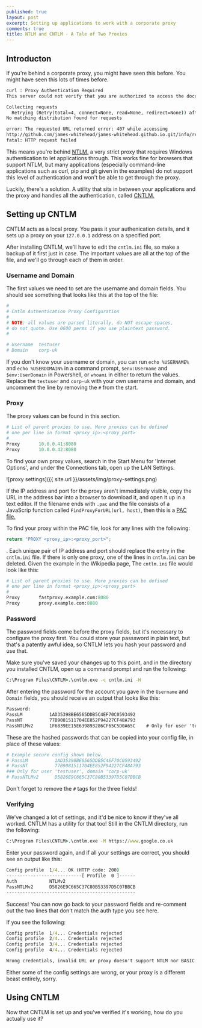 ```yaml
---
published: true
layout: post
excerpt: Setting up applications to work with a corporate proxy
comments: true
title: NTLM and CNTLM - A Tale of Two Proxies
---
```

## Introducton

If you're behind a corporate proxy, you might have seen this before. You might have seen this lots of times before.

```cmd
curl : Proxy Authentication Required
This server could not verify that you are authorized to access the document requested. Either you supplied the wrong credentials (e.g., bad password), or your browser doesn't understand how to supply the credentials required.
```

```cmd
Collecting requests
  Retrying (Retry(total=4, connect=None, read=None, redirect=None)) after connection broken by 'ConnectTimeoutError(<pip._vendor.requests.packages.urllib3.connection.VerifiedHTTPSConnection object at 0x0000023873264B70>, 'Connection to pypi.python.org timed out. (connect timeout=15)')'
No matching distribution found for requests
```

```cmd
error: The requested URL returned error: 407 while accessing
http://github.com/james-whitehead/james-whitehead.github.io.git/info/refs
fatal: HTTP request failed
```

This means you're behind [NTLM,](https://en.wikipedia.org/wiki/NT_LAN_Manager) a very strict proxy that requires Windows authentication to let applications through. This works fine for browsers that support NTLM, but many applications (especially command-line applications such as curl, pip and git given in the examples) do not support this level of authentication and won't be able to get through the proxy.

Luckily, there's a solution. A utility that sits in between your applications and the proxy and handles all the authentication, called [CNTLM.](http://cntlm.sourceforge.net/)

## Setting up CNTLM

CNTLM acts as a local proxy. You pass it your authenication details, and it sets up a proxy on your `127.0.0.1` address on a specified port.

After installing CNTLM, we'll have to edit the `cntlm.ini` file, so make a backup of it first just in case. The important values are all at the top of the file, and we'll go through each of them in order.

### Username and Domain

The first values we need to set are the username and domain fields. You should see something that looks like this at the top of the file:

```python
#
# Cntlm Authentication Proxy Configuration
#
# NOTE: all values are parsed literally, do NOT escape spaces,
# do not quote. Use 0600 perms if you use plaintext password.
#

# Username	testuser
# Domain	corp-uk
```

If you don't know your username or domain, you can run `echo %USERNAME%` and `echo %USERDOMAIN%` in a command prompt, `$env:Username` and `$env:UserDomain` in Powershell, or `whoami` in either to return the values. Replace the `testuser` and `corp-uk` with your own username and domain, and uncomment the line by removing the `#` from the start.

### Proxy

The proxy values can be found in this section.

```python
# List of parent proxies to use. More proxies can be defined
# one per line in format <proxy_ip>:<proxy_port>
#
Proxy		10.0.0.41:8080
Proxy		10.0.0.42:8080
```

To find your own proxy values, search in the Start Menu for 'Internet Options', and under the Connections tab, open up the LAN Settings.

![proxy settings]({{ site.url }}/assets/img/proxy-settings.png)

If the IP address and port for the proxy aren't immediately visible, copy the URL in the address bar into a browser to download it, and open it up in a text editor. If the filename ends with `.pac` and the file consists of a JavaScrip function called `FindProxyForURL(url, host)`, then this is a [PAC file.](https://en.wikipedia.org/wiki/Proxy_auto-config)

To find your proxy within the PAC file, look for any lines with the following:

```javascript
return "PROXY <proxy_ip>:<proxy_port>";
```

. Each unique pair of IP address and port should replace the entry in the `cntlm.ini` file. If there is only one proxy, one of the lines in `cntlm.ini` can be deleted. Given the example in the Wikipedia page, The `cntlm.ini` file would look like this:

```python
# List of parent proxies to use. More proxies can be defined
# one per line in format <proxy_ip>:<proxy_port>
#
Proxy		fastproxy.example.com:8080
Proxy		proxy.example.com:8080
```

### Password

The password fields come before the proxy fields, but it's necessary to configure the proxy first. You could store your passsword in plain text, but that's a patently awful idea, so CNTLM lets you hash your password and use that.

Make sure you've saved your changes up to this point, and in the directory you installed CNTLM, open up a command prompt and run the following:

```cmd
C:\Program Files\CNTLM>.\cntlm.exe -c cntlm.ini -H
```

After entering the password for the account you gave in the `Username` and `Domain` fields, you should receive an output that looks like this:

```cmd
Password:
PassLM          1AD35398BE6565DDB5C4EF70C0593492
PassNT          77B9081511704EE852F94227CF48A793
PassNTLMv2      1F6839EE15E639893286CF65C5D0A65C    # Only for user 'testuser', domain 'corp-uk'
```

These are the hashed passwords that can be copied into your config file, in place of these values:

```python
# Example secure config shown below.
# PassLM          1AD35398BE6565DDB5C4EF70C0593492
# PassNT          77B9081511704EE852F94227CF48A793
### Only for user 'testuser', domain 'corp-uk'
# PassNTLMv2      D5826E9C665C37C80B53397D5C07BBCB
```

Don't forget to remove the `#` tags for the three fields!

### Verifying

We've changed a lot of settings, and it'd be nice to know if they've all worked. CNTLM has a utility for that too! Still in the CNTLM directory, run the following:

```cmd
C:\Program Files\CNTLM>.\cntlm.exe -M https://www.google.co.uk
```

Enter your password again, and if all your settings are correct, you should see an output like this:

```cmd
Config profile  1/4... OK (HTTP code: 200)
----------------------------[ Profile  0 ]------
Auth            NTLMv2
PassNTLMv2      D5826E9C665C37C80B53397D5C07BBCB
------------------------------------------------
```

Success! You can now go back to your password fields and re-comment out the two lines that don't match the auth type you see here.

If you see the following:

```cmd
Config profile  1/4... Credentials rejected
Config profile  2/4... Credentials rejected
Config profile  3/4... Credentials rejected
Config profile  4/4... Credentials rejected

Wrong credentials, invalid URL or proxy doesn't support NTLM nor BASIC.
```

Either some of the config settings are wrong, or your proxy is a different beast entirely, sorry.

## Using CNTLM

Now that CNTLM is set up and you've verified it's working, how do you actually use it?


